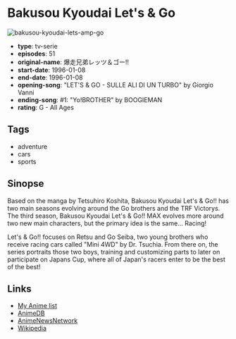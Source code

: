 # Bakusou Kyoudai Let's &amp; Go

![bakusou-kyoudai-lets-amp-go](https://cdn.myanimelist.net/images/anime/7/26251.jpg)

-   **type**: tv-serie
-   **episodes**: 51
-   **original-name**: 爆走兄弟レッツ＆ゴー!!
-   **start-date**: 1996-01-08
-   **end-date**: 1996-01-08
-   **opening-song**: "LET'S & GO - SULLE ALI DI UN TURBO" by Giorgio Vanni
-   **ending-song**: #1: "Yo!BROTHER" by BOOGIEMAN
-   **rating**: G - All Ages

## Tags

-   adventure
-   cars
-   sports

## Sinopse

Based on the manga by Tetsuhiro Koshita, Bakusou Kyoudai Let's & Go!! has two main seasons evolving around the Go brothers and the TRF Victorys. The third season, Bakusou Kyoudai Let's & Go!! MAX evolves more around two new main characters, but the primary idea is the same... Racing!

Let's & Go!! focuses on Retsu and Go Seiba, two young brothers who receive racing cars called "Mini 4WD" by Dr. Tsuchia. From there on, the series portraits those two boys, training and customizing parts to later on participate on Japans Cup, where all of Japan's racers enter to be the best of the best!

## Links

-   [My Anime list](https://myanimelist.net/anime/2705/Bakusou_Kyoudai_Lets___Go)
-   [AnimeDB](http://anidb.info/perl-bin/animedb.pl?show=anime&aid=1171)
-   [AnimeNewsNetwork](http://www.animenewsnetwork.com/encyclopedia/anime.php?id=1202)
-   [Wikipedia](http://en.wikipedia.org/wiki/Bakusou_Kyoudai_Let%27s_%26_Go#Anime)
